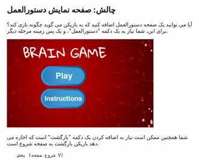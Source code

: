 ## چالش: صفحه نمایش دستورالعمل

آیا می توانید یک صفحه دستورالعمل اضافه کنید که به بازیکن می گوید چگونه بازی کند؟ برای این، شما نیاز به یک دکمه "دستورالعمل"، و یک پس زمینه مرحله دیگر.

![تصویری](images/brain-instructions.png)

شما همچنین ممکن است نیاز به اضافه کردن یک دکمه "بازگشت" است که اجازه می دهد بازیکن بازگشت به صفحه شروع است.

```blocks3
    پخش (شروع صفحه V)
```